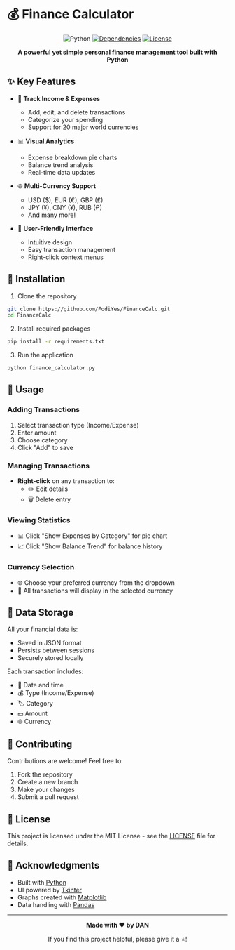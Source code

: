 # 💰 Finance Calculator

<div align="center">

![Python](https://img.shields.io/badge/python-v3.6+-blue.svg)
[![Dependencies](https://img.shields.io/badge/dependencies-up%20to%20date-brightgreen.svg)](requirements.txt)
[![License](https://img.shields.io/badge/license-MIT-blue.svg)](LICENSE)

**A powerful yet simple personal finance management tool built with Python**

</div>

## ✨ Key Features

- 💸 **Track Income & Expenses**
  - Add, edit, and delete transactions
  - Categorize your spending
  - Support for 20 major world currencies

- 📊 **Visual Analytics**
  - Expense breakdown pie charts
  - Balance trend analysis
  - Real-time data updates

- 🌐 **Multi-Currency Support**
  - USD ($), EUR (€), GBP (£)
  - JPY (¥), CNY (¥), RUB (₽)
  - And many more!

- 🎯 **User-Friendly Interface**
  - Intuitive design
  - Easy transaction management
  - Right-click context menus

## 🚀 Installation

1. Clone the repository
```bash
git clone https://github.com/FodiYes/FinanceCalc.git
cd FinanceCalc
```

2. Install required packages
```bash
pip install -r requirements.txt
```

3. Run the application
```bash
python finance_calculator.py
```

## 📖 Usage

### Adding Transactions
1. Select transaction type (Income/Expense)
2. Enter amount
3. Choose category
4. Click "Add" to save

### Managing Transactions
- **Right-click** on any transaction to:
  - ✏️ Edit details
  - 🗑️ Delete entry

### Viewing Statistics
- 📊 Click "Show Expenses by Category" for pie chart
- 📈 Click "Show Balance Trend" for balance history

### Currency Selection
- 🌐 Choose your preferred currency from the dropdown
- 💱 All transactions will display in the selected currency

## 💾 Data Storage

All your financial data is:
- Saved in JSON format
- Persists between sessions
- Securely stored locally

Each transaction includes:
- 📅 Date and time
- 💰 Type (Income/Expense)
- 🏷️ Category
- 💵 Amount
- 🌐 Currency

## 🤝 Contributing

Contributions are welcome! Feel free to:

1. Fork the repository
2. Create a new branch
3. Make your changes
4. Submit a pull request

## 📝 License

This project is licensed under the MIT License - see the [LICENSE](LICENSE) file for details.

## 🙏 Acknowledgments

- Built with [Python](https://www.python.org/)
- UI powered by [Tkinter](https://docs.python.org/3/library/tkinter.html)
- Graphs created with [Matplotlib](https://matplotlib.org/)
- Data handling with [Pandas](https://pandas.pydata.org/)

---

<div align="center">

**Made with ❤️ by DAN**

If you find this project helpful, please give it a ⭐️!

</div>
